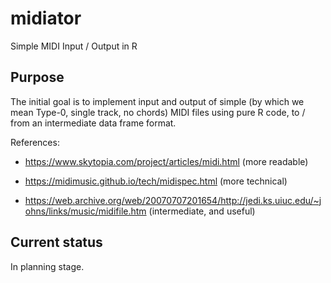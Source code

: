 # midiator

Simple MIDI Input / Output in R

## Purpose

The initial goal is to implement input and output of simple (by which we mean Type-0, single track, no chords) 
MIDI files using pure R code, to / from an intermediate data frame format.

References:

* <https://www.skytopia.com/project/articles/midi.html> (more readable)

* <https://midimusic.github.io/tech/midispec.html> (more technical)

* <https://web.archive.org/web/20070707201654/http://jedi.ks.uiuc.edu/~johns/links/music/midifile.htm> (intermediate, and useful)

## Current status

In planning stage.

